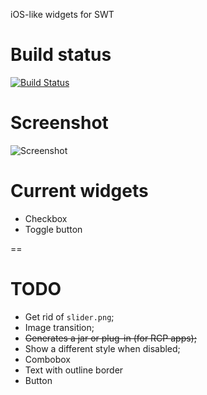 ﻿iOS-like widgets for SWT

# Build status  
[![Build Status](https://secure.travis-ci.org/germantech/ios-widgets.png?branch=master)](http://travis-ci.org/germantech/ios-widgets)

# Screenshot
![Screenshot](http://i.imgur.com/RHaWM.png)

# Current widgets  
* Checkbox
* Toggle button

==

# TODO  

* Get rid of `slider.png`;  
* Image transition;  
* ~~Generates a jar or plug-in (for RCP apps);~~    
* Show a different style when disabled;  
* Combobox  
* Text with outline border  
* Button